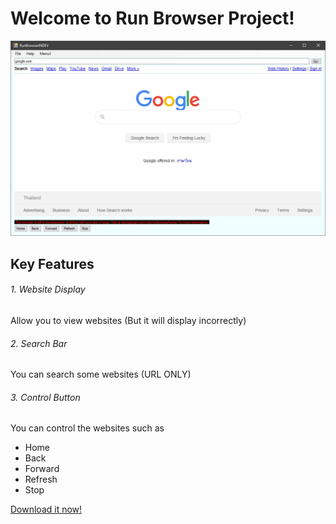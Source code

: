# Welcome to Run Browser Project!
![google.com in run browser](/image/imgpreview.png)
## Key Features
###### 1. Website Display
Allow you to view websites (But it will display incorrectly)
###### 2. Search Bar
You can search some websites (URL ONLY)
###### 3. Control Button
You can control the websites such as
- Home
- Back
- Forward
- Refresh
- Stop

[Download it now!](https://github.com/achia70/Run-Browser-Project/releases)
